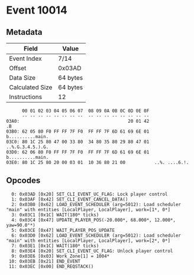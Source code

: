 # Event 10014

## Metadata

| Field           | Value    |
|-----------------|----------|
| Event Index     | 7/14     |
| Offset          | 0x03AD   |
| Data Size       | 64 bytes |
| Calculated Size | 64 bytes |
| Instructions    | 12       |

```
      00 01 02 03 04 05 06 07  08 09 0A 0B 0C 0D 0E 0F
      -- -- -- -- -- -- -- --  -- -- -- -- -- -- -- --
03A0:                                         20 01 42                .B
03B0: 62 05 80 F0 FF FF 7F F0  FF FF 7F 6D 61 69 6E 01  b..........main.
03C0: 80 1C 25 80 47 00 33 80  34 80 35 80 29 80 47 01  ..%.G.3.4.5.).G.
03D0: 62 06 80 F0 FF FF 7F F0  FF FF 7F 6D 61 69 6E 01  b..........main.
03E0: 80 1C 25 80 20 00 03 01  10 36 80 21 00           ..%. ....6.!.   
```

## Opcodes

```
  0: 0x03AD [0x20] SET_CLI_EVENT_UC_FLAG: Lock player control
  1: 0x03AF [0x42] SET_CLI_EVENT_CANCEL_DATA()
  2: 0x03B0 [0x62] LOAD_EVENT_SCHEDULER (arg=5012): Load scheduler "main" with entities [LocalPlayer, LocalPlayer], work=[1*, 0*]
  3: 0x03C1 [0x1C] WAIT(180* ticks)
  4: 0x03C4 [0x47] UPDATE_PLAYER_POS(-20.000*, 68.000*, 12.000*, yaw=90.0°*)
  5: 0x03CE [0x47] WAIT_PLAYER_POS_UPDATE
  6: 0x03D0 [0x62] LOAD_EVENT_SCHEDULER (arg=5012): Load scheduler "main" with entities [LocalPlayer, LocalPlayer], work=[2*, 0*]
  7: 0x03E1 [0x1C] WAIT(180* ticks)
  8: 0x03E4 [0x20] SET_CLI_EVENT_UC_FLAG: Unlock player control
  9: 0x03E6 [0x03] Work_Zone[1] = 1004*
 10: 0x03EB [0x21] END_EVENT
 11: 0x03EC [0x00] END_REQSTACK()
```
